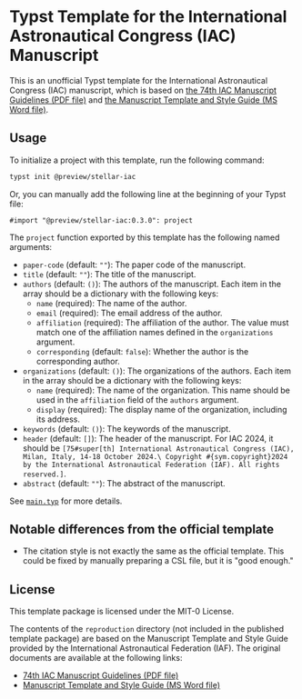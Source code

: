 # Typst Template for the International Astronautical Congress (IAC) Manuscript

This is an unofficial Typst template for the International Astronautical Congress (IAC) manuscript, which is based on [the 74th IAC Manuscript Guidelines (PDF file)](https://www.iafastro.org/assets/files/IAC%202023%20Manuscript%20Guidelines.pdf) and [the Manuscript Template and Style Guide (MS Word file)](https://www.iafastro.org/assets/files/IAC%202023_Manuscript-Template.doc).

## Usage

To initialize a project with this template, run the following command:

```bash
typst init @preview/stellar-iac
```

Or, you can manually add the following line at the beginning of your Typst file:

```typst
#import "@preview/stellar-iac:0.3.0": project
```

The `project` function exported by this template has the following named arguments:

- `paper-code` (default: `""`): The paper code of the manuscript.
- `title` (default: `""`): The title of the manuscript.
- `authors` (default: `()`): The authors of the manuscript. Each item in the array should be a dictionary with the following keys:
  - `name` (required): The name of the author.
  - `email` (required): The email address of the author.
  - `affiliation` (required): The affiliation of the author. The value must match one of the affiliation names defined in the `organizations` argument.
  - `corresponding` (default: `false`): Whether the author is the corresponding author.
- `organizations` (default: `()`): The organizations of the authors. Each item in the array should be a dictionary with the following keys:
  - `name` (required): The name of the organization. This name should be used in the `affiliation` field of the `authors` argument.
  - `display` (required): The display name of the organization, including its address.
- `keywords` (default: `()`): The keywords of the manuscript.
- `header` (default: `[]`): The header of the manuscript. For IAC 2024, it should be `[75#super[th] International Astronautical Congress (IAC), Milan, Italy, 14-18 October 2024.\ Copyright #{sym.copyright}2024 by the International Astronautical Federation (IAF). All rights reserved.]`.
- `abstract` (default: `""`): The abstract of the manuscript.

See [`main.typ`](template/main.typ) for more details.

## Notable differences from the official template

- The citation style is not exactly the same as the official template. This could be fixed by manually preparing a CSL file, but it is "good enough."

## License

This template package is licensed under the MIT-0 License.

The contents of the `reproduction` directory (not included in the published template package) are based on the Manuscript Template and Style Guide provided by the International Astronautical Federation (IAF). The original documents are available at the following links:

- [74th IAC Manuscript Guidelines (PDF file)](https://www.iafastro.org/assets/files/IAC%202023%20Manuscript%20Guidelines.pdf)
- [Manuscript Template and Style Guide (MS Word file)](https://www.iafastro.org/assets/files/IAC%202023_Manuscript-Template.doc)
